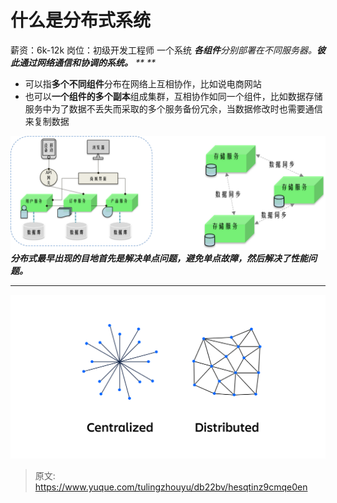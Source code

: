 # 什么是分布式系统

薪资：6k-12k
岗位：初级开发工程师
一个系统   _**各组件**_分别部署在不同服务器。_**彼此通过网络通信和协调的系统。**_
_** **_

- 可以指**多个不同组件**分布在网络上互相协作，比如说电商网站
- 也可以**一个组件的多个副本**组成集群，互相协作如同一个组件，比如数据存储服务中为了数据不丢失而采取的多个服务备份冗余，当数据修改时也需要通信来复制数据

![1697358155056-209eb260-4080-4695-aa1d-cb6eb5655331.png](./img/0Qoc05l0LgRX1VjB/1697358155056-209eb260-4080-4695-aa1d-cb6eb5655331-566887.png)
_**分布式最早出现的目地首先是解决单点问题，避免单点故障，然后解决了性能问题。**_


---

![1697358185815-7205950a-9a62-494c-950c-ca583ac64cd0.png](./img/0Qoc05l0LgRX1VjB/1697358185815-7205950a-9a62-494c-950c-ca583ac64cd0-145980.png)


> 原文: <https://www.yuque.com/tulingzhouyu/db22bv/hesqtinz9cmqe0en>